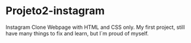 # Projeto2-instagram
Instagram Clone Webpage with HTML and CSS only. 
My first project, still have many things to fix and learn, but I´m proud of myself.
